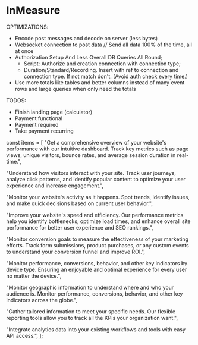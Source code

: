 # InMeasure

OPTIMIZATIONS:

- Encode post messages and decode on server (less bytes)
- Websocket connection to post data // Send all data 100% of the time, all at once
- Authorization Setup And Less Overall DB Queries All Round;
  - Script: Authorize and creation connection with connection type;
  - Duration/Standard/Recording. Insert with ref to connection and connection type. If not match don't. (Avoid auth check every time.)
- Use more totals like tables and better columns instead of many event rows and large queries when only need the totals

TODOS:

- Finish landing page (calculator)
- Payment functional
- Payment required
- Take payment recurring

const items = [
  "Get a comprehensive overview of your website's performance with our intuitive dashboard. Track key metrics such as page views, unique visitors, bounce rates, and average session duration in real-time.",

  "Understand how visitors interact with your site. Track user journeys, analyze click patterns, and identify popular content to optimize your user experience and increase engagement.",

  "Monitor your website's activity as it happens. Spot trends, identify issues, and make quick decisions based on current user behavior.",

  "Improve your website's speed and efficiency. Our performance metrics help you identify bottlenecks, optimize load times, and enhance overall site performance for better user experience and SEO rankings.",

  "Monitor conversion goals to measure the effectiveness of your marketing efforts. Track form submissions, product purchases, or any custom events to understand your conversion funnel and improve ROI.",

  "Monitor performance, conversions, behavior, and other key indicators by device type. Ensuring an enjoyable and optimal experience for every user no matter the device.",

  "Monitor geographic information to understand where and who your audience is. Monitor performance, conversions, behavior, and other key indicators across the globe.",

  "Gather tailored information to meet your specific needs. Our flexible reporting tools allow you to track all the KPIs your organization want.",

  "Integrate analytics data into your existing workflows and tools with easy API access.",
];

